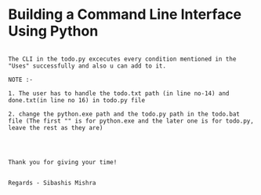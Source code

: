 # Building a Command Line Interface Using Python


~~~~~~~~~~~~~~~~~~~~!********************WELCOME USER**********************!~~~~~~~~~~~~~~~~~~~~~~

The CLI in the todo.py excecutes every condition mentioned in the "Uses" successfully and also u can add to it.

NOTE :-

1. The user has to handle the todo.txt path (in line no-14) and done.txt(in line no 16) in todo.py file

2. change the python.exe path and the todo.py path in the todo.bat file (The first "" is for python.exe and the later one is for todo.py, leave the rest as they are)




Thank you for giving your time!


Regards - Sibashis Mishra
